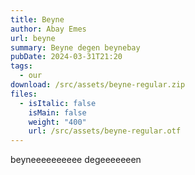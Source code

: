 ```yaml
---
title: Beyne
author: Abay Emes
url: beyne
summary: Beyne degen beynebay
pubDate: 2024-03-31T21:20
tags:
  - our
download: /src/assets/beyne-regular.zip
files:
  - isItalic: false
    isMain: false
    weight: "400"
    url: /src/assets/beyne-regular.otf
---
```

beyneeeeeeeeee degeeeeeeen
